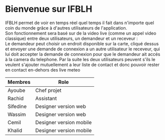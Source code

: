 # Bienvenue sur IFBLH

IFBLH permet de voir en temps réel quel temps il fait dans n'importe quel coin du monde grâce à d'autres utilisateurs
de l'application.  
Son fonctionnement sera basé sur de la video live (comme un appel video classique) entre deux utilisateurs, un demandeur
et un receveur :  
Le demandeur peut choisir un endroit disponible sur la carte, cliqué dessus et envoyer une demande de connexion a un autre utilisateur
le receveur, qui lui doit accepter la demande de connexion pour que le demandeur ait accés à la camera du telephone.
Par la suite les deux utilisateurs peuvent s'ils le veulent s'ajouter mutuellement a leur liste de contact et donc pouvoir rester en contact
en-dehors des live meteo

|Membres|Role|
|-------|----|
|Ayoube|Chef projet|
|Rachid|Assistant|
|Sifedine|Designer version web|
|Wassim|Designer version web|
|Cemil|Designer version mobile|
|Khalid|Designer version mobile|

